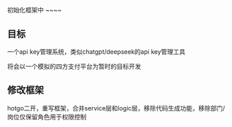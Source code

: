 # 
初始化框架中 ~~~~

## 目标
一个api key管理系统，类似chatgpt/deepseek的api key管理工具

将会以一个模拟的四方支付平台为暂时的目标开发

## 修改框架
hotgo二开，重写框架，合并service层和logic层，移除代码生成功能，移除部门/岗位仅保留角色用于权限控制
